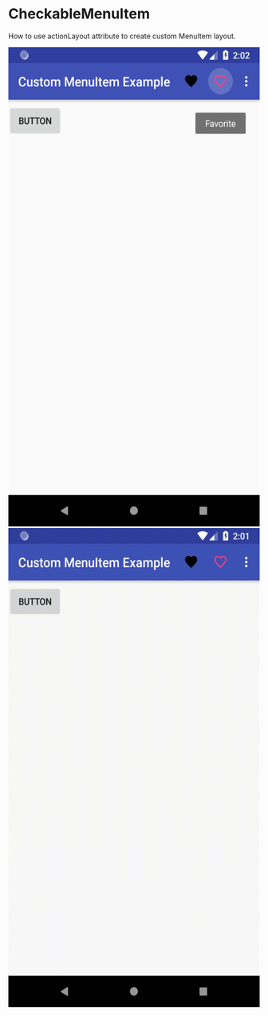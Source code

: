 # CheckableMenuItem
How to use actionLayout attribute to create custom MenuItem layout.


<img src=https://raw.githubusercontent.com/mattdrzazga/CheckableMenuItem/master/screenshots/Screenshot_1532088169.png width=540 height=960>

<img src=https://raw.githubusercontent.com/mattdrzazga/CheckableMenuItem/master/screenshots/favorite.gif width=540 height=960>
